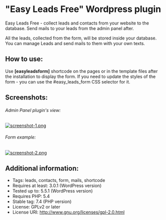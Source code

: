 # "Easy Leads Free" Wordpress plugin
Easy Leads Free - collect leads and contacts from your website to the database. Send mails to your leads from the admin panel after.

All the leads, collected from the form, will be stored inside your database. You can manage Leads and send mails to them with your own texts.


## How to use:
Use **[easyleadsform]** shortcode on the pages or in the template files after the installation to display the form. If you need to update the styles of the form - you can use the #easy_leads_form CSS selector for it.

## Screenshots:
###### Admin Panel plugin's view:
[![screenshot-1.png](https://i.postimg.cc/W11V79Yz/screenshot-1.png)](https://postimg.cc/LnwG9VpF)

###### Form example:
[![screenshot-2.png](https://i.postimg.cc/kX5Y1kC0/screenshot-2.png)](https://postimg.cc/5jZmjK6g)

## Additional information:
* Tags: leads, contacts, form, mails, shortcode
* Requires at least: 3.0.1 (WordPress version)
* Tested up to: 5.5.1 (WordPress version)
* Requires PHP: 5.4
* Stable tag: 7.4 (PHP version)
* License: GPLv2 or later
* License URI: http://www.gnu.org/licenses/gpl-2.0.html